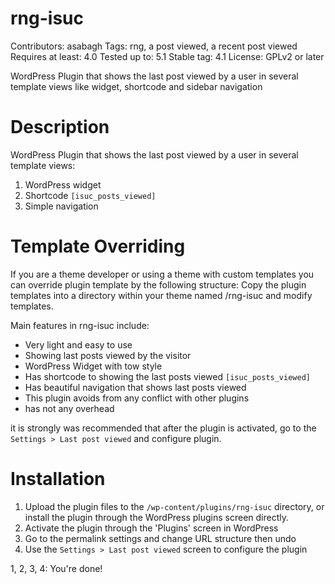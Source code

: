 # rng-isuc
Contributors: asabagh
Tags: rng, a post viewed, a recent post viewed
Requires at least: 4.0
Tested up to: 5.1
Stable tag: 4.1
License: GPLv2 or later

WordPress Plugin that shows the last post viewed by a user in several template views like widget, shortcode and sidebar navigation

# Description

WordPress Plugin that  shows the last post viewed by a user in several template views:
1. WordPress widget
2. Shortcode `[isuc_posts_viewed]`
3. Simple navigation

# Template Overriding
If you are a theme developer or using a theme with custom templates you can override plugin template by the following structure:
Copy the plugin templates into a directory within your theme named /rng-isuc and modify templates.

Main features in rng-isuc include:

*    Very light and easy to use
*    Showing last posts viewed by the visitor
*    WordPress Widget with tow style
*    Has shortcode to showing the last posts viewed `[isuc_posts_viewed]`
*    Has beautiful navigation that shows last posts viewed
*    This plugin avoids from any conflict with other plugins
*    has not any overhead

it is strongly was recommended that after the plugin is activated, go to the `Settings > Last post viewed` and configure plugin.

# Installation

1. Upload the plugin files to the `/wp-content/plugins/rng-isuc` directory, or install the plugin through the WordPress plugins screen directly.
2. Activate the plugin through the 'Plugins' screen in WordPress
3. Go to the permalink settings and change URL structure then undo
4. Use the `Settings > Last post viewed` screen to configure the plugin

1, 2, 3, 4: You're done!
